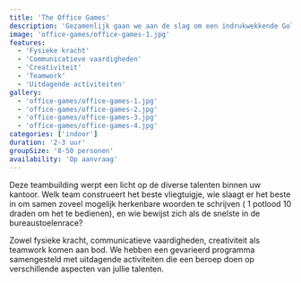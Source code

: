```yaml
---
title: 'The Office Games'
description: 'Gezamenlijk gaan we aan de slag om een indrukwekkende Goldberg machine te creëren'
image: 'office-games/office-games-1.jpg'
features:
  - 'Fysieke kracht'
  - 'Communicatieve vaardigheden'
  - 'Creativiteit'
  - 'Teamwork'
  - 'Uitdagende activiteiten'
gallery:
  - 'office-games/office-games-1.jpg'
  - 'office-games/office-games-2.jpg'
  - 'office-games/office-games-3.jpg'
  - 'office-games/office-games-4.jpg'
categories: ['indoor']
duration: '2-3 uur'
groupSize: '8-50 personen'
availability: 'Op aanvraag'
---
```


Deze teambuilding werpt een licht op de diverse talenten binnen uw kantoor. Welk team construeert het beste vliegtuigje, wie slaagt er het beste in om samen zoveel mogelijk herkenbare woorden te schrijven ( 1 potlood 10 draden om het te bedienen), en wie bewijst zich als de snelste in de bureaustoelenrace?

Zowel fysieke kracht, communicatieve vaardigheden, creativiteit als teamwork komen aan bod. We hebben een gevarieerd programma samengesteld met uitdagende activiteiten die een beroep doen op verschillende aspecten van jullie talenten.
